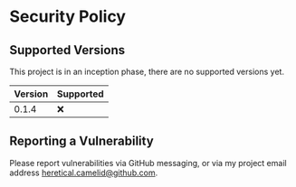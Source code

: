 # Security Policy

## Supported Versions

This project is in an inception phase, there are no supported versions yet.

| Version | Supported          |
| ------- | ------------------ |
| 0.1.4   | :x:                |

## Reporting a Vulnerability

Please report vulnerabilities via GitHub messaging, or via
my project email address heretical.camelid@github.com.

